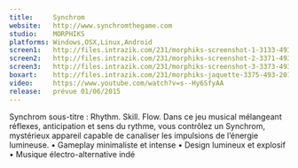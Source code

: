 ```yaml
---
title:     Synchrom
website:   http://www.synchromthegame.com
studio:    MORPHIKS
platforms: Windows,OSX,Linux,Android
screen1:   http://files.intrazik.com/231/morphiks-screenshot-1-3133-493-20150424-164119.jpg
screen2:   http://files.intrazik.com/231/morphiks-screenshot-2-3371-493-20150424-164119.jpg
screen3:   http://files.intrazik.com/231/morphiks-screenshot-3-3373-493-20150424-164120.jpg
boxart:    http://files.intrazik.com/231/morphiks-jaquette-3375-493-20150424-164120.png
video:     https://www.youtube.com/watch?v=s--Hy6SfyAA
release:   prévue 01/06/2015
---
```


Synchrom sous-titre : Rhythm. Skill. Flow. Dans ce jeu musical mélangeant réflexes, anticipation et sens du rythme, vous contrôlez un Synchrom, mystérieux appareil capable de canaliser les impulsions de l’énergie lumineuse. • Gameplay minimaliste et intense • Design lumineux et explosif • Musique électro-alternative indé
